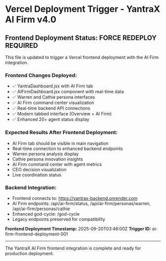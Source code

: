 # Vercel Deployment Trigger - YantraX AI Firm v4.0

## Frontend Deployment Status: FORCE REDEPLOY REQUIRED

This file is updated to trigger a Vercel frontend deployment with the AI Firm integration.

### Frontend Changes Deployed:
- ✅ YantraDashboard.jsx with AI Firm tab
- ✅ AIFirmDashboard.jsx component with real-time data
- ✅ Warren and Cathie persona interfaces
- ✅ AI Firm command center visualization
- ✅ Real-time backend API connections
- ✅ Modern tabbed interface (Overview + AI Firm)
- ✅ Enhanced 20+ agent status display

### Expected Results After Frontend Deployment:
- AI Firm tab should be visible in main navigation
- Real-time connection to enhanced backend endpoints
- Warren persona analysis display
- Cathie persona innovation insights
- AI Firm command center with agent metrics
- CEO decision visualization
- Live coordination status

### Backend Integration:
- Frontend connects to: https://yantrax-backend.onrender.com
- AI Firm endpoints: /api/ai-firm/status, /api/ai-firm/personas/warren, /api/ai-firm/personas/cathie
- Enhanced god-cycle: /god-cycle
- Legacy endpoints preserved for compatibility

**Frontend Deployment Timestamp:** 2025-09-20T03:46:00Z
**Trigger ID:** ai-firm-frontend-deployment-001

---

The YantraX AI Firm frontend integration is complete and ready for production deployment.
